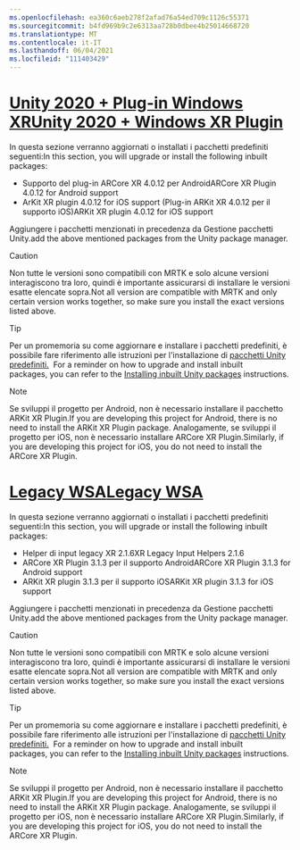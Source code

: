 ```yaml
---
ms.openlocfilehash: ea360c6aeb278f2afad76a54ed709c1126c55371
ms.sourcegitcommit: b4fd969b9c2e6313aa728b0dbee4b25014668720
ms.translationtype: MT
ms.contentlocale: it-IT
ms.lasthandoff: 06/04/2021
ms.locfileid: "111403429"
---
```

# <a name="unity-2020--windows-xr-plugin"></a>[<span data-ttu-id="ff0c5-101">Unity 2020 + Plug-in Windows XR</span><span class="sxs-lookup"><span data-stu-id="ff0c5-101">Unity 2020 + Windows XR Plugin</span></span>](#tab/winxr)

<span data-ttu-id="ff0c5-102">In questa sezione verranno aggiornati o installati i pacchetti predefiniti seguenti:</span><span class="sxs-lookup"><span data-stu-id="ff0c5-102">In this section, you will upgrade or install the following inbuilt packages:</span></span>

* <span data-ttu-id="ff0c5-103">Supporto del plug-in ARCore XR 4.0.12 per Android</span><span class="sxs-lookup"><span data-stu-id="ff0c5-103">ARCore XR Plugin 4.0.12 for Android support</span></span>
* <span data-ttu-id="ff0c5-104">ArKit XR plugin 4.0.12 for iOS support (Plug-in ARKit XR 4.0.12 per il supporto iOS)</span><span class="sxs-lookup"><span data-stu-id="ff0c5-104">ARKit XR plugin 4.0.12 for iOS support</span></span>

<span data-ttu-id="ff0c5-105">Aggiungere i pacchetti menzionati in precedenza da Gestione pacchetti Unity.</span><span class="sxs-lookup"><span data-stu-id="ff0c5-105">add the above mentioned packages from the Unity package manager.</span></span>

> [!CAUTION]
> <span data-ttu-id="ff0c5-106">Non tutte le versioni sono compatibili con MRTK e solo alcune versioni interagiscono tra loro, quindi è importante assicurarsi di installare le versioni esatte elencate sopra.</span><span class="sxs-lookup"><span data-stu-id="ff0c5-106">Not all version are compatible with MRTK and only certain version works together, so make sure you install the exact versions listed above.</span></span>

>[!TIP]
> <span data-ttu-id="ff0c5-107">Per un promemoria su come aggiornare e installare i pacchetti predefiniti, è possibile fare riferimento alle istruzioni per l'installazione di [pacchetti Unity predefiniti.](../mr-learning-asa-02.md#installing-inbuilt-unity-packages-and-importing-the-tutorial-assets)  </span><span class="sxs-lookup"><span data-stu-id="ff0c5-107">For a reminder on how to upgrade and install inbuilt packages, you can refer to the [Installing inbuilt Unity packages](../mr-learning-asa-02.md#installing-inbuilt-unity-packages-and-importing-the-tutorial-assets) instructions.</span></span>

> [!NOTE]
> <span data-ttu-id="ff0c5-108">Se sviluppi il progetto per Android, non è necessario installare il pacchetto ARKit XR Plugin.</span><span class="sxs-lookup"><span data-stu-id="ff0c5-108">If you are developing this project for Android, there is no need to install the ARKit XR Plugin package.</span></span> <span data-ttu-id="ff0c5-109">Analogamente, se sviluppi il progetto per iOS, non è necessario installare ARCore XR Plugin.</span><span class="sxs-lookup"><span data-stu-id="ff0c5-109">Similarly, if you are developing this project for iOS, you do not need to install the ARCore XR Plugin.</span></span>

# <a name="legacy-wsa"></a>[<span data-ttu-id="ff0c5-110">Legacy WSA</span><span class="sxs-lookup"><span data-stu-id="ff0c5-110">Legacy WSA</span></span>](#tab/wsa)

<span data-ttu-id="ff0c5-111">In questa sezione verranno aggiornati o installati i pacchetti predefiniti seguenti:</span><span class="sxs-lookup"><span data-stu-id="ff0c5-111">In this section, you will upgrade or install the following inbuilt packages:</span></span>

* <span data-ttu-id="ff0c5-112">Helper di input legacy XR 2.1.6</span><span class="sxs-lookup"><span data-stu-id="ff0c5-112">XR Legacy Input Helpers 2.1.6</span></span>
* <span data-ttu-id="ff0c5-113">ARCore XR Plugin 3.1.3 per il supporto Android</span><span class="sxs-lookup"><span data-stu-id="ff0c5-113">ARCore XR Plugin 3.1.3 for Android support</span></span>
* <span data-ttu-id="ff0c5-114">ARKit XR plugin 3.1.3 per il supporto iOS</span><span class="sxs-lookup"><span data-stu-id="ff0c5-114">ARKit XR plugin 3.1.3 for iOS support</span></span>

<span data-ttu-id="ff0c5-115">Aggiungere i pacchetti menzionati in precedenza da Gestione pacchetti Unity.</span><span class="sxs-lookup"><span data-stu-id="ff0c5-115">add the above mentioned packages from the Unity package manager.</span></span>

> [!CAUTION]
> <span data-ttu-id="ff0c5-116">Non tutte le versioni sono compatibili con MRTK e solo alcune versioni interagiscono tra loro, quindi è importante assicurarsi di installare le versioni esatte elencate sopra.</span><span class="sxs-lookup"><span data-stu-id="ff0c5-116">Not all version are compatible with MRTK and only certain version works together, so make sure you install the exact versions listed above.</span></span>

>[!TIP]
> <span data-ttu-id="ff0c5-117">Per un promemoria su come aggiornare e installare i pacchetti predefiniti, è possibile fare riferimento alle istruzioni per l'installazione di [pacchetti Unity predefiniti.](../mr-learning-asa-02.md#installing-inbuilt-unity-packages-and-importing-the-tutorial-assets)  </span><span class="sxs-lookup"><span data-stu-id="ff0c5-117">For a reminder on how to upgrade and install inbuilt packages, you can refer to the [Installing inbuilt Unity packages](../mr-learning-asa-02.md#installing-inbuilt-unity-packages-and-importing-the-tutorial-assets) instructions.</span></span>

> [!NOTE]
> <span data-ttu-id="ff0c5-118">Se sviluppi il progetto per Android, non è necessario installare il pacchetto ARKit XR Plugin.</span><span class="sxs-lookup"><span data-stu-id="ff0c5-118">If you are developing this project for Android, there is no need to install the ARKit XR Plugin package.</span></span> <span data-ttu-id="ff0c5-119">Analogamente, se sviluppi il progetto per iOS, non è necessario installare ARCore XR Plugin.</span><span class="sxs-lookup"><span data-stu-id="ff0c5-119">Similarly, if you are developing this project for iOS, you do not need to install the ARCore XR Plugin.</span></span>
